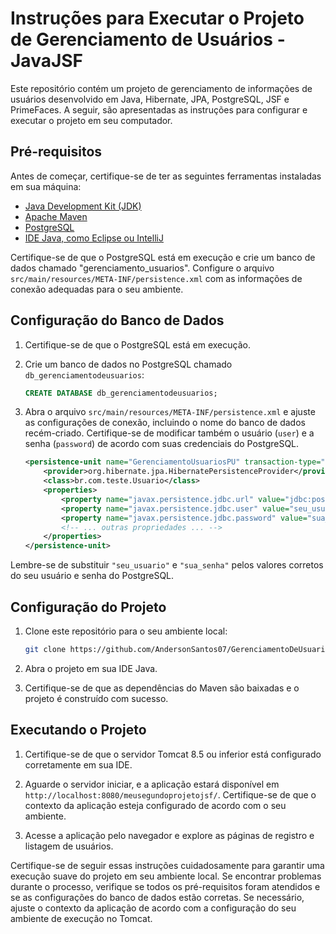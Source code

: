 # Instruções para Executar o Projeto de Gerenciamento de Usuários - JavaJSF

Este repositório contém um projeto de gerenciamento de informações de usuários desenvolvido em Java, Hibernate, JPA, PostgreSQL, JSF e PrimeFaces. A seguir, são apresentadas as instruções para configurar e executar o projeto em seu computador.

## Pré-requisitos

Antes de começar, certifique-se de ter as seguintes ferramentas instaladas em sua máquina:

- [Java Development Kit (JDK)](https://www.oracle.com/java/technologies/javase-downloads.html)
- [Apache Maven](https://maven.apache.org/)
- [PostgreSQL](https://www.postgresql.org/download/)
- [IDE Java, como Eclipse ou IntelliJ](https://www.eclipse.org/downloads/)

Certifique-se de que o PostgreSQL está em execução e crie um banco de dados chamado "gerenciamento_usuarios". Configure o arquivo `src/main/resources/META-INF/persistence.xml` com as informações de conexão adequadas para o seu ambiente.

## Configuração do Banco de Dados

1. Certifique-se de que o PostgreSQL está em execução.

2. Crie um banco de dados no PostgreSQL chamado `db_gerenciamentodeusuarios`:

   ```sql
   CREATE DATABASE db_gerenciamentodeusuarios;
   ```

3. Abra o arquivo `src/main/resources/META-INF/persistence.xml` e ajuste as configurações de conexão, incluindo o nome do banco de dados recém-criado. Certifique-se de modificar também o usuário (`user`) e a senha (`password`) de acordo com suas credenciais do PostgreSQL.

   ```xml
   <persistence-unit name="GerenciamentoUsuariosPU" transaction-type="RESOURCE_LOCAL">
       <provider>org.hibernate.jpa.HibernatePersistenceProvider</provider>
       <class>br.com.teste.Usuario</class>
       <properties>
           <property name="javax.persistence.jdbc.url" value="jdbc:postgresql://localhost:5432/db_gerenciamentodeusuarios"/>
           <property name="javax.persistence.jdbc.user" value="seu_usuario"/>
           <property name="javax.persistence.jdbc.password" value="sua_senha"/>
           <!-- ... outras propriedades ... -->
       </properties>
   </persistence-unit>
   ```

Lembre-se de substituir `"seu_usuario"` e `"sua_senha"` pelos valores corretos do seu usuário e senha do PostgreSQL.

## Configuração do Projeto

1. Clone este repositório para o seu ambiente local:

   ```bash
   git clone https://github.com/AndersonSantos07/GerenciamentoDeUsuarios-MVC-JavaJsf.git
   ```

2. Abra o projeto em sua IDE Java.

3. Certifique-se de que as dependências do Maven são baixadas e o projeto é construído com sucesso.

## Executando o Projeto

1. Certifique-se de que o servidor Tomcat 8.5 ou inferior está configurado corretamente em sua IDE.

2. Aguarde o servidor iniciar, e a aplicação estará disponível em `http://localhost:8080/meusegundoprojetojsf/`. Certifique-se de que o contexto da aplicação esteja configurado de acordo com o seu ambiente.

3. Acesse a aplicação pelo navegador e explore as páginas de registro e listagem de usuários.

Certifique-se de seguir essas instruções cuidadosamente para garantir uma execução suave do projeto em seu ambiente local. Se encontrar problemas durante o processo, verifique se todos os pré-requisitos foram atendidos e se as configurações do banco de dados estão corretas. Se necessário, ajuste o contexto da aplicação de acordo com a configuração do seu ambiente de execução no Tomcat.
